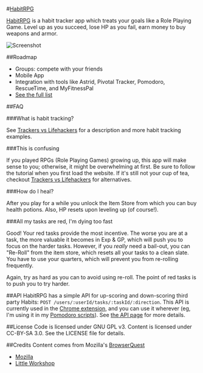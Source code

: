 #[HabitRPG](http://habitrpg.com/)

[HabitRPG](http://habitrpg.com/) is a habit tracker app which treats your goals like a Role Playing Game. Level up as you succeed, lose HP as you fail, earn money to buy weapons and armor.

![Screenshot](https://raw.github.com/lefnire/habitrpg/master/public/img/screenshot.jpeg "Screenshot")

##Roadmap
* Groups: compete with your friends
* Mobile App
* Integration with tools like Astrid, Pivotal Tracker, Pomodoro, RescueTime, and MyFitnessPal
* [See the full list](https://workflowy.com/shared/cd06313a-7c93-ae5f-ae55-e64cae0556e4/)

##FAQ

###What is habit tracking?

See [Trackers vs Lifehackers](http://blog.beeminder.com/trackhack/) for a description and more habit tracking examples.
  
###This is confusing

If you played RPGs (Role Playing Games) growing up, this app will make sense to you; otherwise, it might be overwhelming at first. Be sure to follow the tutorial when you first load the website. If it's still not your cup of tea, checkout [Trackers vs Lifehackers](http://blog.beeminder.com/trackhack/) for alternatives.

###How do I heal?

After you play for a while you unlock the Item Store from which you can buy health potions. Also, HP resets upon leveling up (of course!).
  
###All my tasks are red, I'm dying too fast

Good! Your red tasks provide the most incentive. The worse you are at a task, the more valuable it becomes in Exp & GP, which will push you to focus on the harder tasks. However, if you *really* need a bail-out, you can "Re-Roll" from the item store, which resets all your tasks to a clean slate. You have to use your quarters, which will prevent you from re-rolling frequently.

Again, try as hard as you can to avoid using re-roll. The point of red tasks is to push you to try harder.

##API
HabitRPG has a simple API for up-scoring and down-scoring third party Habits: ```POST /users/:userId/tasks/:taskId/:direction```. This API is currently used in the [Chrome extension](https://chrome.google.com/webstore/detail/habitrpg/pidkmpibnnnhneohdgjclfdjpijggmjj), and you can use it wherever (eg, I'm using it in my [Pomodoro scripts](https://www.evernote.com/shard/s17/sh/9cd765e9-9b5e-44ff-a3e1-b46691c3f593/4ab39c1fca3fe6d54c831dfe6550bf5d)). See [the API page](https://github.com/lefnire/habitrpg/wiki/API) for more details.
  
##License
Code is licensed under GNU GPL v3. Content is licensed under CC-BY-SA 3.0.
See the LICENSE file for details.


##Credits
Content comes from Mozilla's [BrowserQuest](http://browserquest.mozilla.org/) 

* [Mozilla](http://mozilla.org)
* [Little Workshop](http://www.littleworkshop.fr)